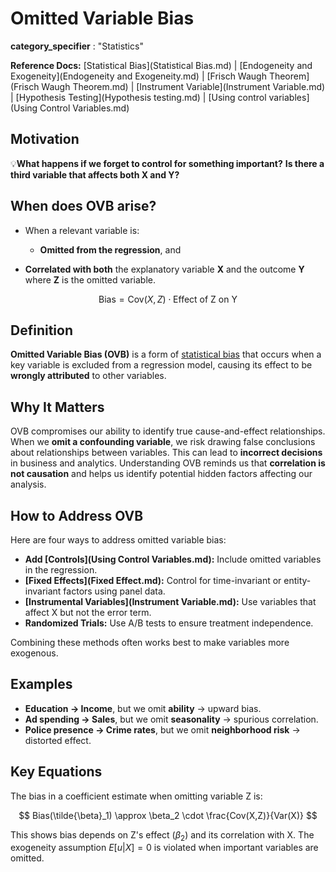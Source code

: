 # Omitted Variable Bias

**category_specifier** : "Statistics"

**Reference Docs:** [Statistical Bias](Statistical Bias.md) | [Endogeneity and Exogeneity](Endogeneity and Exogeneity.md) | [Frisch Waugh Theorem](Frisch Waugh Theorem.md) | [Instrument Variable](Instrument Variable.md) | [Hypothesis Testing](Hypothesis testing.md) | [Using control variables](Using Control Variables.md)

## **Motivation**

💡**What happens if we forget to control for something important?** **Is there a third variable that affects both X and Y?**

## **When does OVB arise?**

- When a relevant variable is:

  - **Omitted from the regression**, and
- **Correlated with both** the explanatory variable **X** and the outcome **Y** where **Z** is the omitted variable.

$$
\text{Bias} = \text{Cov}(X, Z) \cdot \text{Effect of Z on Y}
$$

## **Definition**

**Omitted Variable Bias (OVB)** is a form of [statistical bias](https://www.notion.so/Statistical-Bias-1c5bcb043bfc808495fbe03e4a34b8a5?pvs=21) that occurs when a key variable is excluded from a regression model, causing its effect to be **wrongly attributed** to other variables.

## **Why It Matters**

OVB compromises our ability to identify true cause-and-effect relationships. When we **omit a confounding variable**, we risk drawing false conclusions about relationships between variables. This can lead to **incorrect decisions** in business and analytics. Understanding OVB reminds us that **correlation is not causation** and helps us identify potential hidden factors affecting our analysis.

## **How to Address OVB**

Here are four ways to address omitted variable bias:

- **Add [Controls](Using Control Variables.md):** Include omitted variables in the regression.
- **[Fixed Effects](Fixed Effect.md):** Control for time-invariant or entity-invariant factors using panel data.
- **[Instrumental Variables](Instrument Variable.md):** Use variables that affect X but not the error term.
- **Randomized Trials:** Use A/B tests to ensure treatment independence.

Combining these methods often works best to make variables more exogenous.

## **Examples**

- **Education → Income**, but we omit **ability** → upward bias.
- **Ad spending → Sales**, but we omit **seasonality** → spurious correlation.
- **Police presence → Crime rates**, but we omit **neighborhood risk** → distorted effect.

## **Key Equations**

The bias in a coefficient estimate when omitting variable Z is:

$$ Bias(\tilde{\beta}_1) \approx \beta_2 \cdot \frac{Cov(X,Z)}{Var(X)} $$

This shows bias depends on Z's effect ($\beta_2$) and its correlation with X. The exogeneity assumption $E[u|X]=0$ is violated when important variables are omitted.
